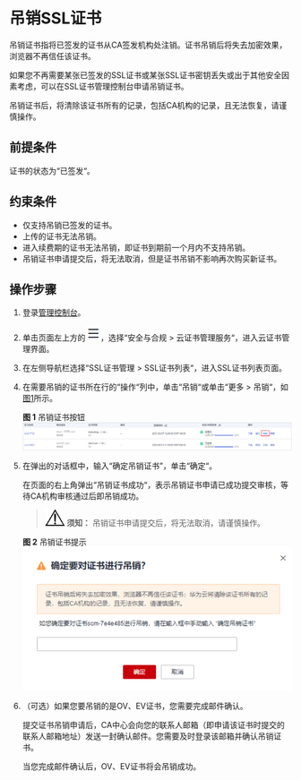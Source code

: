 # 吊销SSL证书<a name="ccm_01_0052"></a>

吊销证书指将已签发的证书从CA签发机构处注销。证书吊销后将失去加密效果，浏览器不再信任该证书。

如果您不再需要某张已签发的SSL证书或某张SSL证书密钥丢失或出于其他安全因素考虑，可以在SSL证书管理控制台申请吊销证书。

吊销证书后，将清除该证书所有的记录，包括CA机构的记录，且无法恢复，请谨慎操作。

## 前提条件<a name="zh-cn_topic_0000001124316611_zh-cn_topic_0114377954_section1558141162619"></a>

证书的状态为“已签发“。

## 约束条件<a name="zh-cn_topic_0000001124316611_zh-cn_topic_0114377954_section125111958366"></a>

-   仅支持吊销已签发的证书。
-   上传的证书无法吊销。
-   进入续费期的证书无法吊销，即证书到期前一个月内不支持吊销。
-   吊销证书申请提交后，将无法取消，但是证书吊销不影响再次购买新证书。

## 操作步骤<a name="zh-cn_topic_0000001124316611_zh-cn_topic_0114377954_section86028344296"></a>

1.  登录[管理控制台](https://console.huaweicloud.com/)。
2.  单击页面左上方的![](figures/icon-servicelist.png)，选择“安全与合规  \>  云证书管理服务“，进入云证书管理界面。
3.  在左侧导航栏选择“SSL证书管理 \> SSL证书列表“，进入SSL证书列表页面。
4.  在需要吊销的证书所在行的“操作“列中，单击“吊销“或单击“更多 \> 吊销“，如[图1](#zh-cn_topic_0000001124316611_zh-cn_topic_0114377954_fig20898181553714)所示。

    **图 1**  吊销证书按钮<a name="zh-cn_topic_0000001124316611_zh-cn_topic_0114377954_fig20898181553714"></a>  
    ![](figures/吊销证书按钮.png "吊销证书按钮")

5.  在弹出的对话框中，输入“确定吊销证书”，单击“确定“。

    在页面的右上角弹出“吊销证书成功“，表示吊销证书申请已成功提交审核，等待CA机构审核通过后即吊销成功。

    >![](public_sys-resources/icon-notice.gif) **须知：** 
    >吊销证书申请提交后，将无法取消，请谨慎操作。

    **图 2**  吊销证书提示<a name="zh-cn_topic_0000001124316611_zh-cn_topic_0114377954_fig583251415295"></a>  
    ![](figures/吊销证书提示.png "吊销证书提示")

6.  （可选）如果您要吊销的是OV、EV证书，您需要完成邮件确认。

    提交证书吊销申请后，CA中心会向您的联系人邮箱（即申请该证书时提交的联系人邮箱地址）发送一封确认邮件。您需要及时登录该邮箱并确认吊销证书。

    当您完成邮件确认后，OV、EV证书将会吊销成功。

